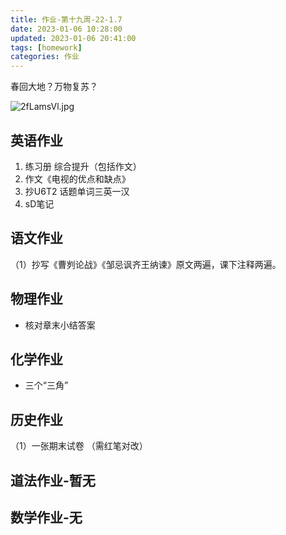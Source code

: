 ```yaml
---
title: 作业-第十九周-22-1.7
date: 2023-01-06 10:28:00
updated: 2023-01-06 20:41:00
tags: [homework]
categories: 作业
---
```


春回大地？万物复苏？
<!--more-->

![2fLamsVl.jpg](https://alpha-q3.sourcegcdn.com/2023/01/06/2fLamsVl.jpg)

## 英语作业

  1. 练习册 综合提升（包括作文）
  2. 作文《电视的优点和缺点》
  3. 抄U6T2 话题单词三英一汉
  3. sD笔记

## 语文作业

 （1）抄写《曹刿论战》《邹忌讽齐王纳谏》原文两遍，课下注释两遍。

## 物理作业

 - 核对章末小结答案

## 化学作业

 - 三个“三角”

## 历史作业

 （1）一张期末试卷 （需红笔对改）

## 道法作业-暂无

## 数学作业-无
